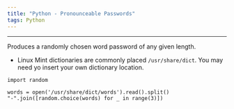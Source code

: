 ```yaml
---
title: "Python - Pronounceable Passwords"
tags: Python
---
```


---

Produces a randomly chosen word password of any given length.

- Linux Mint dictionaries are commonly placed `/usr/share/dict`. You may need yo insert your own dictionary location.

```
import random

words = open('/usr/share/dict/words').read().split()
"-".join([random.choice(words) for _ in range(3)])
```
